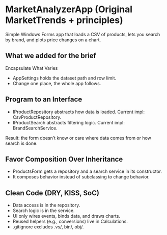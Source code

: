 # MarketAnalyzerApp (Original MarketTrends + principles)
Simple Windows Forms app that loads a CSV of products, lets you search by brand, and plots price changes on a chart.

## What we added for the brief
Encapsulate What Varies
- AppSettings holds the dataset path and row limit.
- Change one place, the whole app follows.
## Program to an Interface
- IProductRepository abstracts how data is loaded.
Current impl: CsvProductRepository.
-  IProductSearch abstracts filtering logic.
Current impl: BrandSearchService.

Result: the form doesn’t know or care where data comes from or how search is done.

## Favor Composition Over Inheritance
-  ProductsForm gets a repository and a search service in its constructor.
-  It composes behavior instead of subclassing to change behavior.
## Clean Code (DRY, KISS, SoC)
- Data access is in the repository.
- Search logic is in the service.
- UI only wires events, binds data, and draws charts.
- Reused helpers (e.g., conversions) live in Calculations.
- .gitignore excludes .vs/, bin/, obj/.
